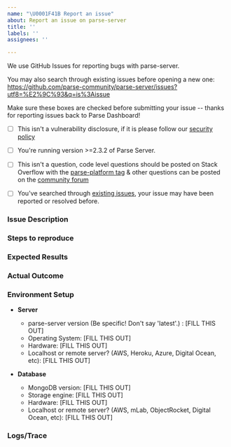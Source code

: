 ```yaml
---
name: "\U0001F41B Report an issue"
about: Report an issue on parse-server
title: ''
labels: ''
assignees: ''

---
```


We use GitHub Issues for reporting bugs with parse-server.

You may also search through existing issues before opening a new one: https://github.com/parse-community/parse-server/issues?utf8=%E2%9C%93&q=is%3Aissue 

Make sure these boxes are checked before submitting your issue -- thanks for reporting issues back to Parse Dashboard!

- [ ] This isn't a vulnerability disclosure, if it is please follow our [security policy](https://github.com/parse-community/parse-server/blob/master/SECURITY.md)

- [ ] You're running version >=2.3.2 of Parse Server.

- [ ] This isn't a question, code level questions should be posted on Stack Overflow with the [parse-platform tag](https://stackoverflow.com/questions/tagged/parse-platform) & other questions can be posted on the [community forum](https://community.parseplatform.org)

- [ ] You've searched through [existing issues](https://github.com/parse-community/parse-server/issues?q=is%3Aissue), your issue may have been reported or resolved before.

### Issue Description

<!--- Describe your issue in as much detail as possible. -->

### Steps to reproduce

<!--- Please include a detailed list of steps that reproduce the issue. Include curl commands when applicable.  --->
 
### Expected Results

<!--- What you expected to happen. --->

### Actual Outcome

<!--- What is happening instead. --->

### Environment Setup

- **Server**
  - parse-server version (Be specific! Don't say 'latest'.) : [FILL THIS OUT]
  - Operating System:     [FILL THIS OUT]
  - Hardware:             [FILL THIS OUT]
  - Localhost or remote server? (AWS, Heroku, Azure, Digital Ocean, etc): [FILL THIS OUT]

- **Database**
  - MongoDB version: [FILL THIS OUT]
  - Storage engine:  [FILL THIS OUT]
  - Hardware:        [FILL THIS OUT]
  - Localhost or remote server? (AWS, mLab, ObjectRocket, Digital Ocean, etc): [FILL THIS OUT]

### Logs/Trace

<!--- Include all relevant logs. You can turn on additional logging by configuring VERBOSE=1 in your environment. --->
